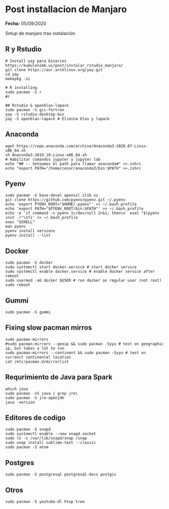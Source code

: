 # Post installacion de Manjaro

**Fecha:** 05/09/2020

Setup de manjaro tras instalación.

## R y Rstudio
```{bash}
# Install yay para binarios https://kumulonimb.us/post/instalar_rstudio_manjaro/
git clone https://aur.archlinux.org/yay.git
cd yay
makepkg -si

# R installing
sudo pacman -S r
#r

## Rstudio & openblas-lapack
sudo pacman -S gcc-fortran
yay -S rstudio-desktop-bin
yay -S openblas-lapack # Elimina blas y lapack
```

## Anaconda
```{bash}
wget https://repo.anaconda.com/archive/Anaconda3-2020.07-Linux-x86_64.sh
sh Anaconda3-2019.10-Linux-x86_64.sh
# Habilitar comandos jupyter y jupyter lab
echo "## -- Seteamos el path para llamar anaconda#" >>.zshrc
echo "export PATH="/home/cesar/anaconda3/bin:$PATH" >>.zshrc
```

## Pyenv
```{bash}
sudo pacman -S base-devel openssl zlib xz
git clone https://github.com/pyenv/pyenv.git ~/.pyenv
echo 'export PYENV_ROOT="$HOME/.pyenv"' >> ~/.bash_profile
echo 'export PATH="$PYENV_ROOT/bin:$PATH"' >> ~/.bash_profile
echo -e 'if command -v pyenv 1>/dev/null 2>&1; then\n  eval "$(pyenv init -)"\nfi' >> ~/.bash_profile
exec "$SHELL"
man pyenv
pyenv install versions
pyenv install --list
```
## Docker
```{bash}
sudo pacman -S docker
sudo systemctl start docker.service # start docker service
sudo systemctl enable docker.service # enable docker service after reboot
sudo usermod -aG docker $USER # run docker as regular user (not root)
sudo reboot
```
## Gummi
```{bash}
sudo pacman -S gummi
```

## Fixing slow pacman mirros

```{bash}
sudo pacman-mirrors
#sudo pacman-mirrors --geoip && sudo pacman -Syyu # test on geographic ip, but takes a lot to run
sudo pacman-mirrors --continent && sudo pacman -Syyu # test on currenct continental location
cat /etc/pacman.d/mirrorlist
```

## Requrimiento de Java para Spark

```{bash}
which java
sudo pacman -sS java | grep jre\
sudo pacman -S jre-openjdk
java -version
```

## Editores de codigo

```{bash}
sudo pacman -S snapd
sudo systemctl enable --now snapd.socket
sudo ln -s /var/lib/snapd/snap /snap
sudo snap install sublime-text --classic
sudo pacman -S atom
```

## Postgres
```{bash}
sudo pacman -S postgresql postgresql-docs postgis  
```

## Otros
```{bash}
sudo pacman -S youtube-dl htop tree
```
